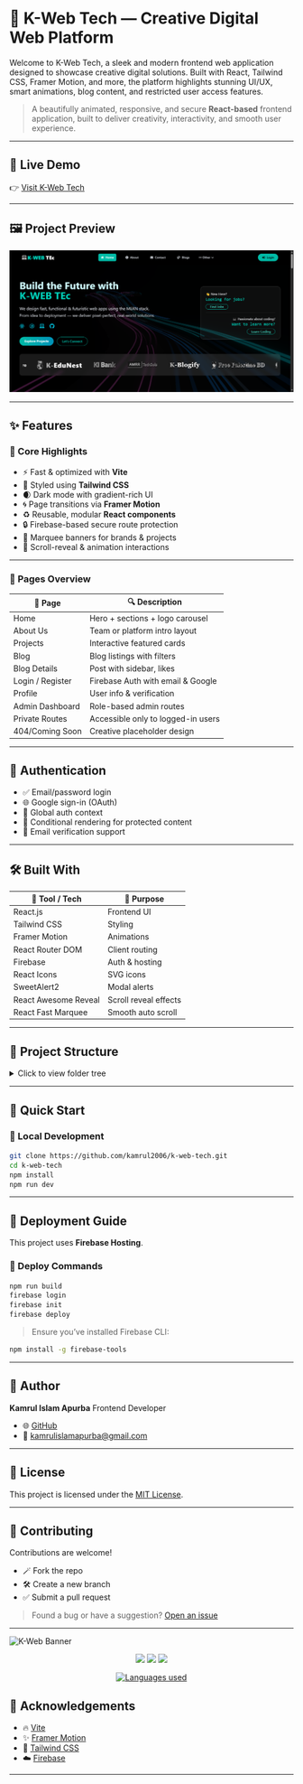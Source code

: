 
# 🚀 K-Web Tech — Creative Digital Web Platform

Welcome to K-Web Tech, a sleek and modern frontend web application designed to showcase creative digital solutions. Built with React, Tailwind CSS, Framer Motion, and more, the platform highlights stunning UI/UX, smart animations, blog content, and restricted user access features.

> A beautifully animated, responsive, and secure **React-based** frontend application, built to deliver creativity, interactivity, and smooth user experience.

---

## 🔗 Live Demo

👉 [Visit K-Web Tech](https://k-web-tec.web.app)

---

## 🖼️ Project Preview

![Preview](./public/preview.png)

---

## ✨ Features

### 🧰 Core Highlights

* ⚡ Fast & optimized with **Vite**
* 🎨 Styled using **Tailwind CSS**
* 🌒 Dark mode with gradient-rich UI
* 🌀 Page transitions via **Framer Motion**
* ♻️ Reusable, modular **React components**
* 🔒 Firebase-based secure route protection
* 🔁 Marquee banners for brands & projects
* 👀 Scroll-reveal & animation interactions

---

### 📄 Pages Overview

| 📌 Page          | 🔍 Description                     |
| ---------------- | ---------------------------------- |
| Home             | Hero + sections + logo carousel    |
| About Us         | Team or platform intro layout      |
| Projects         | Interactive featured cards         |
| Blog             | Blog listings with filters         |
| Blog Details     | Post with sidebar, likes           |
| Login / Register | Firebase Auth with email & Google  |
| Profile          | User info & verification           |
| Admin Dashboard  | Role-based admin routes            |
| Private Routes   | Accessible only to logged-in users |
| 404/Coming Soon  | Creative placeholder design        |

---

## 🔐 Authentication

* ✅ Email/password login
* 🌐 Google sign-in (OAuth)
* 🎯 Global auth context
* 🧾 Conditional rendering for protected content
* 📩 Email verification support

---

## 🛠️ Built With

| 🔧 Tool / Tech       | 🧩 Purpose            |
| -------------------- | --------------------- |
| React.js             | Frontend UI           |
| Tailwind CSS         | Styling               |
| Framer Motion        | Animations            |
| React Router DOM     | Client routing        |
| Firebase             | Auth & hosting        |
| React Icons          | SVG icons             |
| SweetAlert2          | Modal alerts          |
| React Awesome Reveal | Scroll reveal effects |
| React Fast Marquee   | Smooth auto scroll    |

---

## 📂 Project Structure

<details>
<summary>Click to view folder tree</summary>

```
src/
│
├── components/       # Navbar, Cards, Loader, etc.
├── pages/            # Page-specific React components
├── routes/           # Route protection & private logic
├── hooks/            # Custom React hooks
├── assets/           # Static assets (images, SVGs)
├── CSS/              # Optional custom stylesheets
├── App.jsx           # App shell and layout
├── main.jsx          # Root app renderer
└── firebase.config.js# Firebase setup file
```

</details>

---

## 🧪 Quick Start

### 🔧 Local Development

```bash
git clone https://github.com/kamrul2006/k-web-tech.git
cd k-web-tech
npm install
npm run dev
```

---

## 🚀 Deployment Guide

This project uses **Firebase Hosting**.

### 🔄 Deploy Commands

```bash
npm run build
firebase login
firebase init
firebase deploy
```

> Ensure you’ve installed Firebase CLI:

```bash
npm install -g firebase-tools
```

---

## 👤 Author

**Kamrul Islam Apurba**
Frontend Developer

* 🌐 [GitHub](https://github.com/kamrul2006)
* 📧 [kamrulislamapurba@gmail.com](mailto:kamrulislamapurba@gmail.com)

---

## 📄 License

This project is licensed under the [MIT License](LICENSE).

---

## 🤝 Contributing

Contributions are welcome!

* 🪄 Fork the repo
* 🛠 Create a new branch
* ✅ Submit a pull request

> Found a bug or have a suggestion? [Open an issue](https://github.com/kamrul2006/k-web-tech/issues)

---

![K-Web Banner](https://readme-typing-svg.herokuapp.com?font=Fira+Code\&size=26\&duration=3000\&pause=1000\&color=36BCF7\&center=true\&vCenter=true\&width=1000\&height=80\&lines=Welcome+to+K-Web+Tech!;A+Creative+Digital+Frontend+Experience;Built+with+React%2C+TailwindCSS+%26+More)

<p align="center">
  <a href="https://github.com/kamrul2006/k-web-tech"><img src="https://img.shields.io/github/stars/kamrul2006/k-web-tech?style=for-the-badge&color=0ea5e9" /></a>
  <a href="https://github.com/kamrul2006/k-web-tech"><img src="https://img.shields.io/github/forks/kamrul2006/k-web-tech?style=for-the-badge&color=f59e0b" /></a>
  <a href="https://github.com/kamrul2006/k-web-tech/blob/main/LICENSE"><img src="https://img.shields.io/github/license/kamrul2006/k-web-tech?style=for-the-badge&color=10b981" /></a>
</p>

<p align="center">
  <a href="https://github.com/kamrul2006/k-web-tech"><img src="https://github-readme-stats.vercel.app/api/top-langs/?username=kamrul2006&layout=compact&theme=radical&hide=html" alt="Languages used" /></a>
</p>

## 📣 Acknowledgements

* 🔥 [Vite](https://vitejs.dev)
* ✨ [Framer Motion](https://www.framer.com/motion/)
* 🎨 [Tailwind CSS](https://tailwindcss.com)
* ☁️ [Firebase](https://firebase.google.com/)

---

